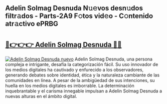 ## Adelin Solmag Desnuda N𝚞𝚎vos desn𝚞dos filtr𝚊dos - Parts-2A9 F𝚘tos vid𝚎o - C𝚘ntenido atr𝚊ctivo ePRBG

# <h2><a href="http://mbden1e.tromn.icu/?c=Adelin+Solmag+Desnuda">🔗👉👉👉 Adelin Solmag Desnuda 🔗🔗</a></h2>

[![Adelin Solmag Desnuda nuevo](https://i.imgur.com/pEAQMta.gif)](http://mbden1e.tromn.icu/?c=Adelin+Solmag+Desnuda)
Adelin Solmag Desnuda, una persona compleja e intrigante, desafía la categorización fácil. Su uso innovador de los medios digitales ha cautivado y enfurecido a los observadores, generando debates sobre identidad, ética y la naturaleza cambiante de las comunidades en línea. A pesar de la ambigüedad de sus intenciones, su huella en los medios digitales es imborrable. La determinación inquebrantable y el carisma innegable impulsan a Adelin Solmag Desnuda a nuevas alturas en el ámbito digital.
